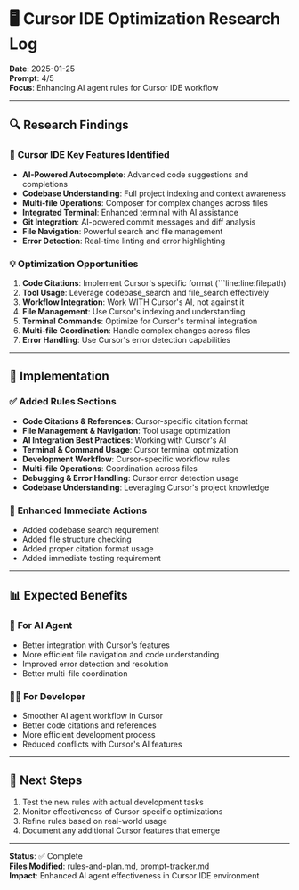 # 🖥️ **Cursor IDE Optimization Research Log**

**Date**: 2025-01-25  
**Prompt**: 4/5  
**Focus**: Enhancing AI agent rules for Cursor IDE workflow  

---

## 🔍 **Research Findings**

### 🎯 **Cursor IDE Key Features Identified**
- **AI-Powered Autocomplete**: Advanced code suggestions and completions
- **Codebase Understanding**: Full project indexing and context awareness
- **Multi-file Operations**: Composer for complex changes across files
- **Integrated Terminal**: Enhanced terminal with AI assistance
- **Git Integration**: AI-powered commit messages and diff analysis
- **File Navigation**: Powerful search and file management
- **Error Detection**: Real-time linting and error highlighting

### 💡 **Optimization Opportunities**
1. **Code Citations**: Implement Cursor's specific format (```line:line:filepath)
2. **Tool Usage**: Leverage codebase_search and file_search effectively
3. **Workflow Integration**: Work WITH Cursor's AI, not against it
4. **File Management**: Use Cursor's indexing and understanding
5. **Terminal Commands**: Optimize for Cursor's terminal integration
6. **Multi-file Coordination**: Handle complex changes across files
7. **Error Handling**: Use Cursor's error detection capabilities

---

## 🚀 **Implementation**

### ✅ **Added Rules Sections**
- **Code Citations & References**: Cursor-specific citation format
- **File Management & Navigation**: Tool usage optimization
- **AI Integration Best Practices**: Working with Cursor's AI
- **Terminal & Command Usage**: Cursor terminal optimization
- **Development Workflow**: Cursor-specific workflow rules
- **Multi-file Operations**: Coordination across files
- **Debugging & Error Handling**: Cursor error detection usage
- **Codebase Understanding**: Leveraging Cursor's project knowledge

### 🎯 **Enhanced Immediate Actions**
- Added codebase search requirement
- Added file structure checking
- Added proper citation format usage
- Added immediate testing requirement

---

## 📊 **Expected Benefits**

### 🔧 **For AI Agent**
- Better integration with Cursor's features
- More efficient file navigation and code understanding
- Improved error detection and resolution
- Better multi-file coordination

### 👨‍💻 **For Developer**
- Smoother AI agent workflow in Cursor
- Better code citations and references
- More efficient development process
- Reduced conflicts with Cursor's AI features

---

## 🔄 **Next Steps**

1. Test the new rules with actual development tasks
2. Monitor effectiveness of Cursor-specific optimizations
3. Refine rules based on real-world usage
4. Document any additional Cursor features that emerge

---

**Status**: ✅ Complete  
**Files Modified**: rules-and-plan.md, prompt-tracker.md  
**Impact**: Enhanced AI agent effectiveness in Cursor IDE environment 